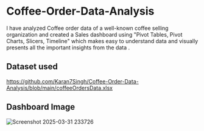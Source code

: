 # Coffee-Order-Data-Analysis
I have analyzed Coffee order data of a well-known coffee selling organization and created a Sales dashboard using "Pivot Tables, Pivot Charts, Slicers, Timeline" which makes easy to understand data and visually presents all the important insights from the data .
## Dataset used
https://github.com/Karan7Singh/Coffee-Order-Data-Analysis/blob/main/coffeeOrdersData.xlsx
## Dashboard Image
![Screenshot 2025-03-31 233726](https://github.com/user-attachments/assets/bcc7bfc4-c184-43f8-9a83-f539d9f94289)

